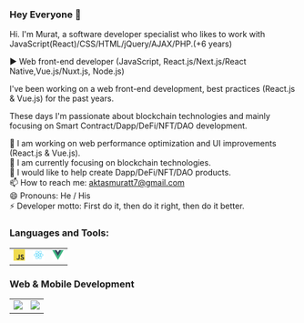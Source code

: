 <h3>Hey Everyone 👋</h3>

Hi. I'm Murat, a software developer specialist who likes to work with JavaScript(React)/CSS/HTML/jQuery/AJAX/PHP.(+6 years)

  ► Web front-end developer (JavaScript, React.js/Next.js/React Native,Vue.js/Nuxt.js, Node.js)
 
I've been working on a web front-end development, best practices (React.js & Vue.js) for the past years.

These days I'm passionate about blockchain technologies and mainly focusing on Smart Contract/Dapp/DeFi/NFT/DAO development.<br>

🌱 I am working on web performance optimization and UI improvements (React.js & Vue.js).<br>
🌱 I am currently focusing on blockchain technologies.<br>
🤔 I would like to help create Dapp/DeFi/NFT/DAO products.<br>
📫 How to reach me: aktasmuratt7@gmail.com<br>
😄 Pronouns: He / His<br>
⚡ Developer motto: First do it, then do it right, then do it better.<br>


<h3>Languages and Tools:</h3>
 

 <table>
  <tr>
    <td><img src="https://raw.githubusercontent.com/github/explore/80688e429a7d4ef2fca1e82350fe8e3517d3494d/topics/javascript/javascript.png"  style="width:20px"></td>
    <td><img src="https://raw.githubusercontent.com/github/explore/80688e429a7d4ef2fca1e82350fe8e3517d3494d/topics/react/react.png"  style="width:20px"</td>
    <td><img src="https://raw.githubusercontent.com/github/explore/80688e429a7d4ef2fca1e82350fe8e3517d3494d/topics/vue/vue.png"  style="width:20px"></td>
  </tr>
</table>

<h3>Web & Mobile Development</h3>

 <table>
  <tr>
    <td><img src="https://camo.githubusercontent.com/50fac4962e5aaff4133723f8843be129b9e124f9ff6094b46a3b1ea248e8dae3/68747470733a2f2f696d672e736869656c64732e696f2f62616467652f4672616d65776f726b2d52656163742d696e666f726d6174696f6e616c3f7374796c653d666c6174266c6f676f3d7265616374266c6f676f436f6c6f723d776869746526636f6c6f723d336261633361"  style="width:70px"></td>
    <td><img src="[https://raw.githubusercontent.com/github/explore/80688e429a7d4ef2fca1e82350fe8e3517d3494d/topics/react/react.png](https://camo.githubusercontent.com/d7fc97c6f1f76744f44115ce591e0fd2e31e75357b1652fe96f347071359139d/68747470733a2f2f696d672e736869656c64732e696f2f62616467652f4c616e67756167652d4a6176615363726970742d696e666f726d6174696f6e616c3f7374796c653d666c6174266c6f676f3d6a617661736372697074266c6f676f436f6c6f723d776869746526636f6c6f723d336261633361)"  style="width:70px"</td>
 
  </tr>
</table>
 
